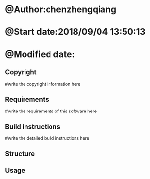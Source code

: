 # @Author:chenzhengqiang
# @Start date:2018/09/04 13:50:13
# @Modified date:


Copyright
---------

#write the copyright information here

Requirements
------------
#write the requirements of this software here

Build instructions
------------------
#write the detailed build instructions here

Structure
---------

Usage
-----
